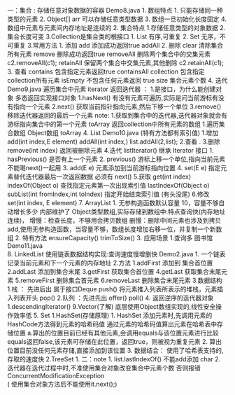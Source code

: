 一：集合 : 存储任意对象数据的容器 Demo8.java
    1. 数组特点
        1. 只能存储同一种类型的元素
        2. Object[] arr 可以存储任意类型数据
        3. 数组一旦初始化长度固定
        4. 数组中元素与元素间内存地址是连续的
    2. 集合特点
        1.存储任意类型的对象数据
        2.集合长度可变
        3.Collection是集合类的根接口
            1. List 有序,可重复
            2. Set  无序，不可重复
    3.常用方法
        1. 添加
            add  添加成功返回true
            addAll
        2. 删除
            clear  清除集合所有元素
            remove  删除成功返回true
            removeAll 删除两个集合中的交集元素 c2.removeAll(c1);
            retainAll 保留两个集合中交集元素,其他删除 c2.retainAll(c1);
        3. 查看
            contains  包含指定元素返回true
            containsAll  collection 包含指定collection所有元素
            isEmpty      不包含任何元素返回 true
            size        集合元素个数
        4. 迭代  Demo9.java   遍历集合中元素
            iterator 返回迭代器 ： 1.是接口，为什么能创建对象  多态返回实现接口对象
                1.hasNext()  有没有元素可遍历,实际是问当前游标有没有指向一个元素
                2.next()    获取当前指针指向元素,然后下移一个单位
                3.remove()   移除迭代器返回的最后一个元素
            note:
                1.获取到集合中的迭代器,迭代器对象就会有游标指向集合中的第一个元素
            toArray  返回collection中所有元素的数组
                1.遍历集合数组 Object数组  toArray
    4. List   Demo10.java  (特有方法都有索引值)
        1.增加
            add(int index,E element)
            addAll(int index,)      list.addAll(2,list);
        2.查看
            .
        3.删除 
            remove(int index)  返回被删除元素
        4.迭代
            listIterator()  继承 Iterator 接口
                1. hasPrevious()   是否有上一个元素
                2. previous()     游标上移一个单位,指向当前元素 不能喝next()一起用
                3. add(E e)       元素添加到当前游标指向位置
                4. set(E e)       指定元素替代迭代器最后一次返回数据  必须有 next()
        5.获取
            get(int index)
            indexOf(Object o)   查找指定元素第一次出现索引值
            lastIndexOf(Object o)
            subList(int fromIndex,int toIndex) 指定开始结束索引值 (有头没尾)
        6.修改
            set(int index, E element)
        7. ArrayList
            1. 无参构造函数默认容量 10，容量不够自动增长多少
                内部维护了 Object类型数组,实际存储到数组中:特点查询快(内存地址连续)，
                增慢：检查长度，不够用会拷贝数组
                删慢：删除中间元素也涉及到拷贝
                add,使用无参构造函数，当容量不够，数组长度增加右移一位，并复制一个新数组
            2. 特有方法
                ensureCapacity()
                trimToSize()
            3. 应用场景
                1.查询多   图书馆  Demo11.java   
        8. LinkedList  使用链表数据结构实现:查询速度慢增删快  Demo2.java
            1. 一个链表记录当前元素和下一个元素的内存地址
            2.方法
                1.addFirst  添加到 集合首位置
                2.addLast   添加到集合末尾
                3.getFirst  获取集合首位置
                4.getLast   获取集合末尾元素
                5.removeFirst  删除集合首元素
                6.removeLast    删除集合末尾元素
            3.数据结构
                1.栈 ： 先进后出  属于接口Deque
                    push() 将元素推入列表所表示的堆栈，元素插入列表开头
                    pop()
                2.队列 ：先进先出
                    offer()
                    poll()
            4. 返回逆序的迭代器对象
                1.descendingIterator()
        9.Vector(了解)
            底层使用Object数组实现的,线性安全操作效率低
    5. Set
        1.HashSet(存储原理)
            1. HashSet 添加元素时,先调用元素的HashCode方法得到元素的哈希码值
                通过元素的哈希码值算出元素在哈希表中存储位置
               a.算出的位置目前已经有其他元素,会调用equals与该位置元素进行比较 
               equals返回false,该元素可存储在此位置，返回true，则被视为重复元素
            2. 算出位置目前没任何元素存储,直接添加到该位置
            3. 数据结合：
                使用了哈希表支持的, 存取的速度快
        2.TreeSet
            1.
二：note
    1. list.lastIndexOf()   不能add添加 char
    2. 迭代器在迭代过程中时,不准使用集合对象改变集合中元素个数
        否则报错 ConcurrentModificationException  
        ( 使用集合对象方法后不能使用it.next();)
